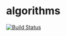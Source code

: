 # algorithms

[![Build Status](https://travis-ci.org/eric9109/algorithms.svg?branch=master)](https://travis-ci.org/eric9109/algorithms/)
